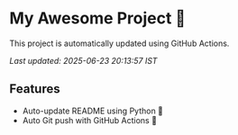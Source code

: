 # My Awesome Project 🚀

This project is automatically updated using GitHub Actions.

_Last updated: 2025-06-23 20:13:57 IST_

## Features
- Auto-update README using Python 🐍
- Auto Git push with GitHub Actions 🤖
